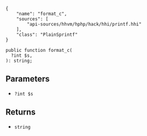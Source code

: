 ``` yamlmeta
{
    "name": "format_c",
    "sources": [
        "api-sources/hhvm/hphp/hack/hhi/printf.hhi"
    ],
    "class": "PlainSprintf"
}
```




``` Hack
public function format_c(
  ?int $s,
): string;
```




## Parameters




+ ` ?int $s `




## Returns




* ` string `
<!-- HHAPIDOC -->

